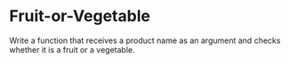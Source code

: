 # Fruit-or-Vegetable
Write a function that receives a product name as an argument and checks whether it is a fruit or a vegetable.
